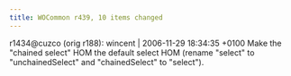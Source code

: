 ```yaml
---
title: WOCommon r439, 10 items changed
---
```


r1434@cuzco (orig r188): wincent | 2006-11-29 18:34:35 +0100 Make the "chained select" HOM the default select HOM (rename "select" to "unchainedSelect" and "chainedSelect" to "select").
